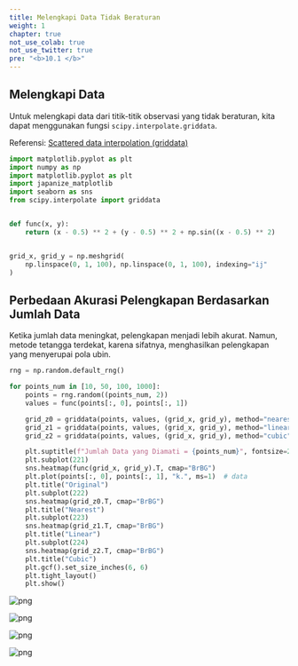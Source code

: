 ```yaml
---
title: Melengkapi Data Tidak Beraturan
weight: 1
chapter: true
not_use_colab: true
not_use_twitter: true
pre: "<b>10.1 </b>"
---
```


## Melengkapi Data
Untuk melengkapi data dari titik-titik observasi yang tidak beraturan, kita dapat menggunakan fungsi `scipy.interpolate.griddata`.

Referensi: [Scattered data interpolation (griddata)](https://docs.scipy.org/doc/scipy/tutorial/interpolate/ND_unstructured.html)


```python
import matplotlib.pyplot as plt
import numpy as np
import matplotlib.pyplot as plt
import japanize_matplotlib
import seaborn as sns
from scipy.interpolate import griddata


def func(x, y):
    return (x - 0.5) ** 2 + (y - 0.5) ** 2 + np.sin((x - 0.5) ** 2)


grid_x, grid_y = np.meshgrid(
    np.linspace(0, 1, 100), np.linspace(0, 1, 100), indexing="ij"
)
```

## Perbedaan Akurasi Pelengkapan Berdasarkan Jumlah Data
Ketika jumlah data meningkat, pelengkapan menjadi lebih akurat. Namun, metode tetangga terdekat, karena sifatnya, menghasilkan pelengkapan yang menyerupai pola ubin.



```python
rng = np.random.default_rng()

for points_num in [10, 50, 100, 1000]:
    points = rng.random((points_num, 2))
    values = func(points[:, 0], points[:, 1])

    grid_z0 = griddata(points, values, (grid_x, grid_y), method="nearest")
    grid_z1 = griddata(points, values, (grid_x, grid_y), method="linear")
    grid_z2 = griddata(points, values, (grid_x, grid_y), method="cubic")

    plt.suptitle(f"Jumlah Data yang Diamati = {points_num}", fontsize=22)
    plt.subplot(221)
    sns.heatmap(func(grid_x, grid_y).T, cmap="BrBG")
    plt.plot(points[:, 0], points[:, 1], "k.", ms=1)  # data
    plt.title("Original")
    plt.subplot(222)
    sns.heatmap(grid_z0.T, cmap="BrBG")
    plt.title("Nearest")
    plt.subplot(223)
    sns.heatmap(grid_z1.T, cmap="BrBG")
    plt.title("Linear")
    plt.subplot(224)
    sns.heatmap(grid_z2.T, cmap="BrBG")
    plt.title("Cubic")
    plt.gcf().set_size_inches(6, 6)
    plt.tight_layout()
    plt.show()
```


    
![png](/images/misc/00-griddata_files/00-griddata_3_0.png)
    



    
![png](/images/misc/00-griddata_files/00-griddata_3_1.png)
    



    
![png](/images/misc/00-griddata_files/00-griddata_3_2.png)
    



    
![png](/images/misc/00-griddata_files/00-griddata_3_3.png)
    

